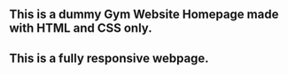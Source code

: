 ## This is a dummy Gym Website Homepage made with HTML and CSS only.
## This is a fully responsive webpage.